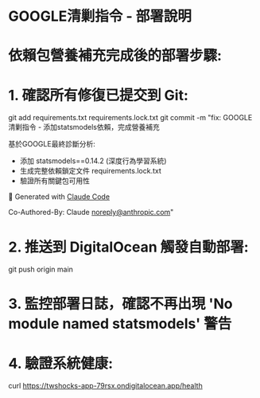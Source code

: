 # GOOGLE清剿指令 - 部署說明
# 
# 依賴包營養補充完成後的部署步驟:
# 
# 1. 確認所有修復已提交到 Git:
git add requirements.txt requirements.lock.txt
git commit -m "fix: GOOGLE清剿指令 - 添加statsmodels依賴，完成營養補充

基於GOOGLE最終診斷分析:
- 添加 statsmodels==0.14.2 (深度行為學習系統)
- 生成完整依賴鎖定文件 requirements.lock.txt
- 驗證所有關鍵包可用性

🤖 Generated with [Claude Code](https://claude.ai/code)

Co-Authored-By: Claude <noreply@anthropic.com>"

# 2. 推送到 DigitalOcean 觸發自動部署:
git push origin main

# 3. 監控部署日誌，確認不再出現 'No module named statsmodels' 警告

# 4. 驗證系統健康:
curl https://twshocks-app-79rsx.ondigitalocean.app/health
